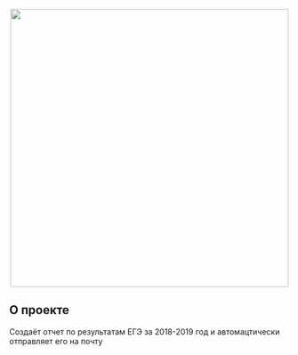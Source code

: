 <p align="center">
      <img src="https://ic.wampi.ru/2023/08/06/BEZ-IMENI-1.png" height='500'>
</p>

## О проекте

Создаёт отчет по результатам ЕГЭ за 2018-2019 год и автомацтически отправляет его на почту
